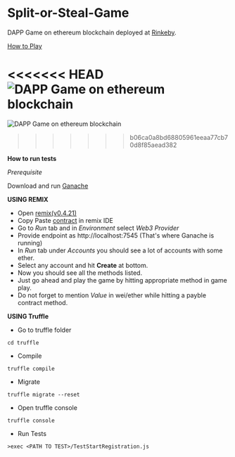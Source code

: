 # Split-or-Steal-Game

DAPP Game on ethereum blockchain deployed at [Rinkeby](https://rinkeby.etherscan.io/address/0x65fb55676278a460f002aa98b59718bfe6cd9078#code).

[How to Play](http://showmeyourcode.github.io/Split-or-Steal-Game/#about)

<<<<<<< HEAD
![DAPP Game on ethereum blockchain](https://i.imgur.com/sN5IWiq.jpg)
=======
![DAPP Game on ethereum blockchain](https://imgur.com/YIWkulG.jpg)
>>>>>>> b06ca0a8bd68805961eeaa77cb70d8f85aead382

**How to run tests**

_Prerequisite_

Download and run [Ganache](http://truffleframework.com/ganache/)

**USING REMIX**

* Open [remix(v0.4.21)](http://remix.ethereum.org/)
* Copy Paste [contract](https://github.com/showmeyourcode/Split-or-Steal-Game/blob/master/truffle/contracts/SplitStealContractV2.sol) in remix IDE
* Go to _Run_ tab and in _Environment_ select _Web3 Provider_
* Provide endpoint as http://localhost:7545 (That's where Ganache is running)
* In _Run_ tab under _Accounts_ you should see a lot of accounts with some ether.
* Select any account and hit **Create** at bottom.
* Now you should see all the methods listed.
* Just go ahead and play the game by hitting appropriate method in game play.
* Do not forget to mention _Value_ in wei/ether while hitting a payble contract method.

**USING Truffle**

* Go to truffle folder

```shell
cd truffle
```

* Compile

```shell
truffle compile
```

* Migrate

```shell
truffle migrate --reset
```

* Open truffle console

```shell
truffle console
```

* Run Tests

```shell
>exec <PATH TO TEST>/TestStartRegistration.js
```
